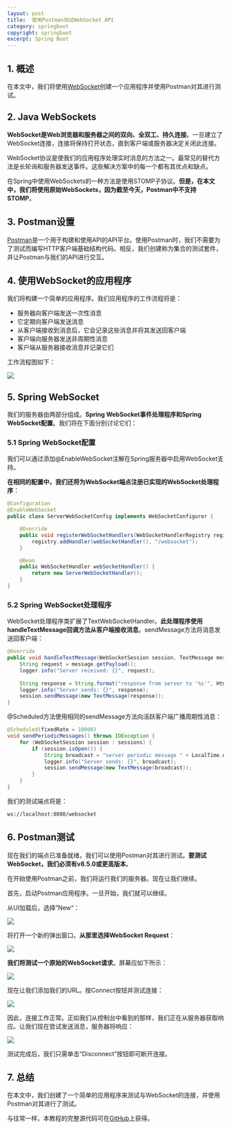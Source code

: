```yaml
---
layout: post
title:  使用Postman测试WebSocket API
category: springboot
copyright: springboot
excerpt: Spring Boot
---
```


## 1. 概述

在本文中，我们将使用[WebSocket](https://www.baeldung.com/websockets-spring)创建一个应用程序并使用Postman对其进行测试。

## 2. Java WebSockets

**WebSocket是Web浏览器和服务器之间的双向、全双工、持久连接**。一旦建立了WebSocket连接，连接将保持打开状态，直到客户端或服务器决定关闭此连接。

WebSocket协议是使我们的应用程序处理实时消息的方法之一。最常见的替代方法是长轮询和服务器发送事件。这些解决方案中的每一个都有其优点和缺点。

在Spring中使用WebSockets的一种方法是使用STOMP子协议。**但是，在本文中，我们将使用原始WebSockets，因为截至今天，Postman中不支持STOMP**。

## 3. Postman设置

[Postman](https://www.baeldung.com/postman-testing-collections)是一个用于构建和使用API的API平台。使用Postman时，我们不需要为了测试而编写HTTP客户端基础结构代码。相反，我们创建称为集合的测试套件，并让Postman与我们的API进行交互。

## 4. 使用WebSocket的应用程序

我们将构建一个简单的应用程序。我们应用程序的工作流程将是：

-   服务器向客户端发送一次性消息
-   它定期向客户端发送消息
-   从客户端接收到消息后，它会记录这些消息并将其发送回客户端
-   客户端向服务器发送非周期性消息
-   客户端从服务器接收消息并记录它们

工作流程图如下：

![](/assets/images/2023/springboot/postmanwebsocketapis01.png)

## 5. Spring WebSocket

我们的服务器由两部分组成。**Spring WebSocket事件处理程序和Spring WebSocket配置**。我们将在下面分别讨论它们：

### 5.1 Spring WebSocket配置

我们可以通过添加@EnableWebSocket注解在Spring服务器中启用WebSocket支持。

**在相同的配置中，我们还将为WebSocket端点注册已实现的WebSocket处理程序**：

```java
@Configuration
@EnableWebSocket
public class ServerWebSocketConfig implements WebSocketConfigurer {

    @Override
    public void registerWebSocketHandlers(WebSocketHandlerRegistry registry) {
        registry.addHandler(webSocketHandler(), "/websocket");
    }

    @Bean
    public WebSocketHandler webSocketHandler() {
        return new ServerWebSocketHandler();
    }
}
```

### 5.2 Spring WebSocket处理程序

WebSocket处理程序类扩展了TextWebSocketHandler。**此处理程序使用handleTextMessage回调方法从客户端接收消息**。sendMessage方法将消息发送回客户端：

```java
@Override
public void handleTextMessage(WebSocketSession session, TextMessage message) throws Exception {
    String request = message.getPayload();
    logger.info("Server received: {}", request);
        
    String response = String.format("response from server to '%s'", HtmlUtils.htmlEscape(request));
    logger.info("Server sends: {}", response);
    session.sendMessage(new TextMessage(response));
}
```

@Scheduled方法使用相同的sendMessage方法向活跃客户端广播周期性消息：

```java
@Scheduled(fixedRate = 10000)
void sendPeriodicMessages() throws IOException {
    for (WebSocketSession session : sessions) {
        if (session.isOpen()) {
            String broadcast = "server periodic message " + LocalTime.now();
            logger.info("Server sends: {}", broadcast);
            session.sendMessage(new TextMessage(broadcast));
        }
    }
}
```

我们的测试端点将是：

```html
ws://localhost:8080/websocket
```

## 6. Postman测试

现在我们的端点已准备就绪，我们可以使用Postman对其进行测试。**要测试WebSocket，我们必须有v8.5.0或更高版本**。

在开始使用Postman之前，我们将运行我们的服务器。现在让我们继续。

首先，启动Postman应用程序。一旦开始，我们就可以继续。

从UI加载后，选择”New“：

![](/assets/images/2023/springboot/postmanwebsocketapis02.png)

将打开一个新的弹出窗口。**从那里选择WebSocket Request**：

![](/assets/images/2023/springboot/postmanwebsocketapis03.png)

**我们将测试一个原始的WebSocket请求**。屏幕应如下所示：

![](/assets/images/2023/springboot/postmanwebsocketapis04.png)

现在让我们添加我们的URL。按Connect按钮并测试连接：

![](/assets/images/2023/springboot/postmanwebsocketapis05.png)

因此，连接工作正常。正如我们从控制台中看到的那样，我们正在从服务器获取响应。让我们现在尝试发送消息，服务器将响应：

![](/assets/images/2023/springboot/postmanwebsocketapis07.png)

测试完成后，我们只需单击“Disconnect”按钮即可断开连接。

## 7. 总结

在本文中，我们创建了一个简单的应用程序来测试与WebSocket的连接，并使用Postman对其进行了测试。

与往常一样，本教程的完整源代码可在[GitHub](https://github.com/tuyucheng7/taketoday-tutorial4j/tree/master/spring-boot-modules/spring-boot-websockets)上获得。